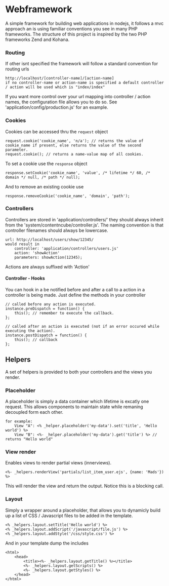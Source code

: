 # Webframework 

A simple framework for building web applications in nodejs, it follows a mvc approach an is using familiar conventions you see in many PHP frameworks. The structure of this project is inspired by the two PHP frameworks Zend and Kohana.

### Routing

If other isnt specified the framework will follow a standard convention for routing urls

	http://localhost/[controller-name]/[action-name]
	if no controller-name or action-name is specified a default controller / action will be used which is "index/index"
	
If you want more control over your url mapping into controller / action names, the configuration file allows you to do so. See 'application/config/production.js' for an example.

### Cookies

Cookies can be accessed thru the `request` object

	request.cookie('cookie_name', 'n/a'); // returns the value of cookie_name if present, else returns the value of the second parameter.
	request.cookie(); // returns a name-value map of all cookies.

To set a cookie use the `response` object

	response.setCookie('cookie_name', 'value', /* lifetime */ 60, /* domain */ null, /* path */ null);

And to remove an existing cookie use

	response.removeCookie('cookie_name', 'domain', 'path');

### Controllers

Controllers are stored in 'application/controllers/' they should always inherit from the 'system/contentncube/controller.js'. The naming convention is that controller filenames should always be lowercase. 

	url: http://localhost/users/show/12345/
	would result in
		controller: 'application/controllers/users.js'
		action: 'showAction'
		parameters: showAction(12345);
		
Actions are always suffixed with 'Action'
	
#### Controller - Hooks

You can hook in a be notified before and after a call to a action in a controller is being made. Just define the methods in your controller
	
	// called before any action is executed.
	instance.preDispatch = function() {
		this(); // remember to execute the callback.
	};
	
	// called after an action is executed (not if an error occured while executing the action).
	instance.postDispatch = function() {
		this(); // callback
	};

## Helpers

A set of helpers is provided to both your controllers and the views you render.

### Placeholder 

A placeholder is simply a data container which lifetime is excatly one request. This allows components to maintain state while remaning decoupled form each other.

	for example: 
		View "A": <% _helper.placeholder('my-data').set('title', 'Hello world') %>
		View "B": <%- _helper.placeholder('my-data').get('title') %> // returns "Hello world"
		
### View render

Enables views to render partial views (innerviews).

	<%- _helpers.renderView('partials/list_item_user.ejs', {name: 'Mads'}) %>

This will render the view and return the output. Notice this is a blocking call.

### Layout

Simply a wrapper around a placeholder, that allows you to dynamicly build up a list of CSS / Javascript files to be added in the template.

	<% _helpers.layout.setTitle('Hello world') %>
	<% _helpers.layout.addScript('/javascript/file.js') %>
	<% _helpers.layout.addStyle('/css/style.css') %>

And in your template dump the includes

	<html>
		<head>
			<title><%- _helpers.layout.getTitle() %></title>
			<%- _helpers.layout.getScripts() %> 
			<%- _helpers.layout.getStyles() %>
		</head>
	</html>



